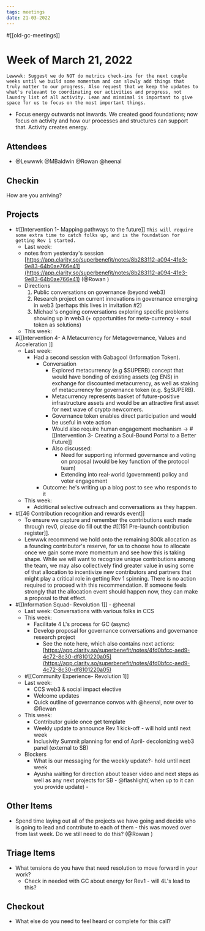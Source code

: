 ```yaml
---
tags: meetings
date: 21-03-2022
---
```

#[[old-gc-meetings]] 
# Week of March 21, 2022
`Lewwwk: Suggest we do NOT do metrics check-ins for the next couple weeks until we build some momentum and can slowly add things that truly matter to our progress. Also request that we keep the updates to what's relevant to coordinating our activities and progress, not laundry list of all activity. Lean and minmimal is important to give space for us to focus on the most important things.`
- Focus energy outwards not inwards. We created good foundations; now focus on activity and how our processes and structures can support that. Activity creates energy.

## Attendees
- @Lewwwk @MBaldwin @Rowan  @heenal 

## Checkin
How are you arriving?
## Projects
- #[[Intervention 1- Mapping pathways to the future]] 
`This will require some extra time to catch folks up, and is the foundation for getting Rev 1 started.`
	- Last week: 
	- notes from yesterday's session [https://app.clarity.so/superbenefit/notes/8b283112-a094-41e3-9e83-64b0ae766e41](https://app.clarity.so/superbenefit/notes/8b283112-a094-41e3-9e83-64b0ae766e41)  (@Rowan  )
	- Directions
		1. Public conversations on governance (beyond web3)
		2. Research project on current innovations in governance emerging in web3 (perhaps this lives in invitation #2)
		3. Michael's ongoing conversations exploring specific problems showing up in web3 (+ opportunities for meta-currency + soul token as solutions) 
	- This week:
- #[[Intervention 4- A Metacurrency for Metagovernance, Values and Acceleration
]]
	- Last week:
		- Had a second session with Gabagool (Information Token). 
			- Conversation
				- Explored metacurrency (e.g  $SUPERB) concept that would have bonding of existing assets (eg ENS) in exchange for discounted metacurrency, as well as staking of metacurrency for governance token (e.g. $gSUPERB). 
				- Metacurrency represents basket of future-positive infrastructure assets and would be an attractive first asset for next wave of crypto newcomers.
				- Governance token enables direct participation and would be useful in vote action
				- Would also require human engagement mechanism -> #[[Intervention 3- Creating a Soul-Bound Portal to a Better Future]] 
				- Also discussed:
					- Need for supporting informed governance and voting on proposal (would be key function of the protocol team)
					- Extending into real-world (government) policy and voter engagement
			- Outcome: he's writing up a blog post to see who responds to it
	- This week:
		- Additional selective outreach and conversations as they happen.
- #[[46 Contribution recognition and rewards event]] 
	- To ensure we capture and remember the contributions each made through rev0, please do fill out the #[[151 Pre-launch contribution register]].
	- Lewwwk recommend we hold onto the remaining 800k allocation as a founding contributor's reserve, for us to choose how to allocate once we gain some more momentum and see how this is taking shape. While we will want to recognize unique contributions among the team, we may also collectively find greater value in using some of that allocation to incentivize new contributors and partners that might play a critical role in getting Rev 1 spinning. There is no action required to proceed with this recommendation. If someone feels strongly that the allocation event should happen now, they can make a proposal to that effect.
- #[[Information Squad- Revolution 1]] - @heenal 
	- Last week: Conversations with various folks in CCS
	- This week: 
		- Facilitate 4 L's process for GC (async)
		- Develop proposal for governance conversations and governance research project
			- See the note here, which also contains next actions: [https://app.clarity.so/superbenefit/notes/4fd0bfcc-aed9-4c72-8c30-df8101220a05](https://app.clarity.so/superbenefit/notes/4fd0bfcc-aed9-4c72-8c30-df8101220a05) 
	- #[[Community Experience- Revolution 1]] 
	- Last week: 
		- CCS web3 & social impact elective
		- Welcome updates 
		- Quick outline of governance convos with @heenal, now over to @Rowan   
	- This week: 
		- Contributor guide once get template
		- Weekly update to announce Rev 1 kick-off - will hold until next week 
		- Inclusivity Summit planning for end of April- decolonizing web3 panel (external to SB)
	- Blockers
		- What is our messaging for the weekly update?- hold until next week 
		- Ayusha waiting for direction about teaser video and next steps as well as any next projects for SB - @flashlight( when up to it can you provide update) - 

## Other Items
- Spend time laying out all of the projects we have going and decide who is going to lead and contribute to each of them - this was moved over from last week. Do we still need to do this? (@Rowan )

## Triage Items
- What tensions do you have that need resolution to move forward in your work?
	- Check in needed with GC about energy for Rev1 - will 4L's lead to this? 

## Checkout
- What else do you need to feel heard or complete for this call?
